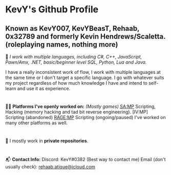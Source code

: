 # KevY's Github Profile

<h2>
Known as KevY007, KevYBeasT, Rehaab, 0x32789 and formerly Kevin Hendrews/Scaletta. (roleplaying names, nothing more)
</h2>

:construction_worker:
*I work with multiple languages, including C#, C++, JavaScript, Pawn/Amx, .NET, basic/beginner level SQL, Python, Lua and Java.*

I have a really inconsistent work of flow, I work with multiple languages at the same time or I don't target a specific language. I go with whatever suits my project regardless of how much knowledge I have and intend to self-learn and use it as experience.

#

:technologist: **Platforms I've openly worked on:** *(Mostly games)*
[SA:MP](https://sa-mp.com/) Scripting, Hacking (memory hacking and tad bit reverse engineering).
[IV:MP] Scripting (abandoned)
[RAGE:MP](https://rage.mp/) Scripting (ongoing/paused)
I've worked on many other platforms as well.

#

:floppy_disk:
I mostly work in **private repositories**.

#

:mailbox_with_mail: **Contact Info:**
Discord: KevY#0382 (Best way to contact me)
Email (don't usually check): rehaab.atique@icloud.com

